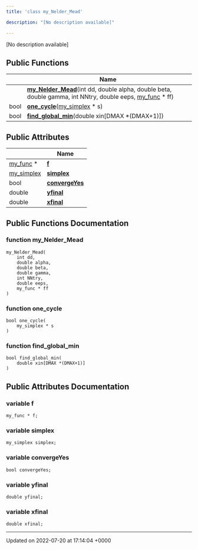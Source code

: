 ```yaml
---
title: 'class my_Nelder_Mead'

description: "[No description available]"

---
```









[No description available]

## Public Functions

|                | Name           |
| -------------- | -------------- |
| | **[my_Nelder_Mead](/documentation/code/classes/classmy__nelder__mead/#function-my-nelder-mead)**(int dd, double alpha, double beta, double gamma, int NNtry, double eeps, [my_func](/documentation/code/classes/structmy__func/) * ff) |
| bool | **[one_cycle](/documentation/code/classes/classmy__nelder__mead/#function-one-cycle)**([my_simplex](/documentation/code/classes/classmy__simplex/) * s) |
| bool | **[find_global_min](/documentation/code/classes/classmy__nelder__mead/#function-find-global-min)**(double xin[DMAX *(DMAX+1)]) |

## Public Attributes

|                | Name           |
| -------------- | -------------- |
| [my_func](/documentation/code/classes/structmy__func/) * | **[f](/documentation/code/classes/classmy__nelder__mead/#variable-f)**  |
| [my_simplex](/documentation/code/classes/classmy__simplex/) | **[simplex](/documentation/code/classes/classmy__nelder__mead/#variable-simplex)**  |
| bool | **[convergeYes](/documentation/code/classes/classmy__nelder__mead/#variable-convergeyes)**  |
| double | **[yfinal](/documentation/code/classes/classmy__nelder__mead/#variable-yfinal)**  |
| double | **[xfinal](/documentation/code/classes/classmy__nelder__mead/#variable-xfinal)**  |

## Public Functions Documentation

### function my_Nelder_Mead

```
my_Nelder_Mead(
    int dd,
    double alpha,
    double beta,
    double gamma,
    int NNtry,
    double eeps,
    my_func * ff
)
```


### function one_cycle

```
bool one_cycle(
    my_simplex * s
)
```


### function find_global_min

```
bool find_global_min(
    double xin[DMAX *(DMAX+1)]
)
```


## Public Attributes Documentation

### variable f

```
my_func * f;
```


### variable simplex

```
my_simplex simplex;
```


### variable convergeYes

```
bool convergeYes;
```


### variable yfinal

```
double yfinal;
```


### variable xfinal

```
double xfinal;
```


-------------------------------

Updated on 2022-07-20 at 17:14:04 +0000